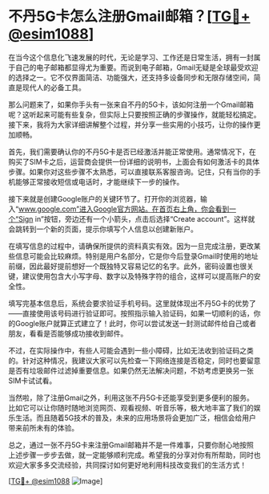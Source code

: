 # 不丹5G卡怎么注册Gmail邮箱？[[TG💪+ @esim1088](https://t.me/s/esim1088)]

在当今这个信息化飞速发展的时代，无论是学习、工作还是日常生活，拥有一封属于自己的电子邮箱都显得尤为重要。而说到电子邮箱，Gmail无疑是全球最受欢迎的选择之一。它不仅界面简洁、功能强大，还支持多设备同步和无限存储空间，简直是现代人的必备工具。

那么问题来了，如果你手头有一张来自不丹的5G卡，该如何注册一个Gmail邮箱呢？这听起来可能有些复杂，但实际上只要按照正确的步骤操作，就能轻松搞定。接下来，我将为大家详细讲解整个过程，并分享一些实用的小技巧，让你的操作更加顺畅。

首先，我们需要确认你的不丹5G卡是否已经激活并能正常使用。通常情况下，在购买了SIM卡之后，运营商会提供一份详细的说明书，上面会有如何激活卡的具体步骤。如果你对这些步骤不太熟悉，可以直接联系客服咨询。记住，只有当你的手机能够正常接收短信或电话时，才能继续下一步的操作。

接下来就是创建Google账户的关键环节了。打开你的浏览器，输入“www.google.com”进入Google官方网站。在首页右上角，你会看到一个“Sign in”按钮，旁边还有一个小箭头，点击后选择“Create account”。这样就会跳转到一个新的页面，提示你填写个人信息以创建新账户。

在填写信息的过程中，请确保所提供的资料真实有效。因为一旦完成注册，更改某些信息可能会比较麻烦。特别是用户名部分，它是你今后登录Gmail时使用的地址前缀，因此最好提前想好一个既独特又容易记忆的名字。此外，密码设置也很关键，建议使用包含大小写字母、数字以及特殊字符的组合，这样可以提高账户的安全性。

填写完基本信息后，系统会要求验证手机号码。这里就体现出不丹5G卡的优势了——直接使用该号码进行验证即可。按照指示输入验证码，如果一切顺利的话，你的Google账户就算正式建立了！此时，你可以尝试发送一封测试邮件给自己或者朋友，看看是否能够成功接收到邮件。

不过，在实际操作中，有些人可能会遇到一些小障碍，比如无法收到验证码之类的。针对这种情况，我建议大家可以先检查一下网络连接是否稳定，同时也要留意是否有垃圾邮件过滤掉重要信息。如果仍然无法解决问题，不妨考虑更换另一张SIM卡试试看。

当然啦，除了注册Gmail之外，利用这张不丹5G卡还能享受到更多便利的服务。比如它可以让你随时随地浏览网页、观看视频、听音乐等，极大地丰富了我们的娱乐生活。而且随着5G技术的普及，未来的应用场景将会更加广泛，相信会给用户带来前所未有的体验。

总之，通过一张不丹5G卡来注册Gmail邮箱并不是一件难事，只要你耐心地按照上述步骤一步步去做，就一定能够顺利完成。希望我的分享对你有所帮助，同时也欢迎大家多多交流经验，共同探讨如何更好地利用科技改变我们的生活方式！

[[TG💪+ @esim1088](https://t.me/s/esim1088) ![Image](https://i.postimg.cc/4NQfJmqS/Snipaste-2025-05-13-00-14-12.png)]